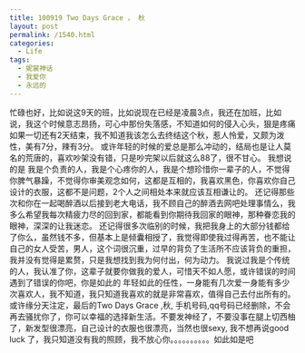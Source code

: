 ```yaml
---
title: 100919 Two Days Grace ， 秋
layout: post
permalink: /1540.html
categories:
  - Life
tags:
  - 妮裳神话
  - 我爱你
  - 永远的
---
```

 忙碌也好，比如说这9天的班，比如说现在已经是凌晨3点，我还在加班，比如说，我这个时候意志昂扬，可心中那份失落感，不知道如何的侵入心头，狠是疼痛 如果一切还有2天结束，我不知道我该怎么去终结这个秋，惹人怜爱，又颇为泼性，美有7分，辣有3分。 或许年轻的时候的爱总是那么冲动的，结局也是让人莫名的荒唐的，喜欢吵架没有错，只是吵完架以后就这么88了，很不甘心。 我想说的是 我是个负责的人，我是个心疼你的人，我是个想珍惜你一辈子的人，不觉得你脾气暴躁，不觉得你审美观念如何，这都是互相的，我喜欢黑色，你喜欢你自己设计的衣服，这都不是问题，2个人之间相处本来就应该互相谦让的。 还记得那些次和你在一起喝醉酒以后接到老大电话，我不顾自己的醉酒去网吧处理事情么，我多么希望我每次精疲力尽的回到家，都能看到你期待我回家的眼神，那种眷恋我的眼神，深深的让我迷恋。 还记得很多次临别的时候，我把我身上的大部分钱都给了你么，虽然钱不多，但基本上是倾囊相授了，我觉得即使我过得再苦，也不能让自己的女人受苦，男人，这个词很沉重，过早的背负了生活所不应该背负的重担，我并没有觉得是累赘，只是我想找到我为何付出，何为动力。 我说过我是个传统的人，我认准了你，这辈子就要你做我的爱人，可惜天不如人愿，或许错误的时间遇到了错误的你吧，你是如此的 年轻如此的任性，一身能有几次爱一身能有多少次喜欢人，我不知道，我只知道我喜欢的就是非常喜欢，值得自己去付出所有的。 或许缘分天注定，最后的Two Days Grace ,秋, 手机号码,qq号码已经删除，不会再去骚扰你了，你可以幸福的选择新生活。不要发神经了，不要没事在腿上切西柚了，新发型很漂亮，自己设计的衣服也很漂亮，当然也很sexy, 我不想再说good luck 了，我只知道没有我的照顾，我不放心你。。。。。。。。。。如此如是吧
